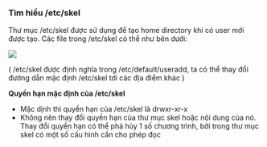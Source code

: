 ### Tìm hiểu /etc/skel

Thư mục /etc/skel được sử dụng để tạo home directory khi có user mới được tạo. Các file trong /etc/skel có thể như bên dưới:

<img src="https://github.com/vinhvt2704/Images/blob/master/skel.PNG">

( /etc/skel được định nghĩa trong /etc/default/useradd, ta có thể thay đổi đường dẫn mặc định /etc/skel tới các địa điểm khác )

**Quyền hạn mặc định của /etc/skel**
- Mặc dịnh thì quyền hạn của /etc/skel là drwxr-xr-x
- Không nên thay đổi quyền hạn của thư mục skel hoặc nội dung của nó. Thay đổi quyền hạn có thể phá hủy 1 số chương trình, bởi trong thư mục skel có một số cấu hình cần cho phép đọc
